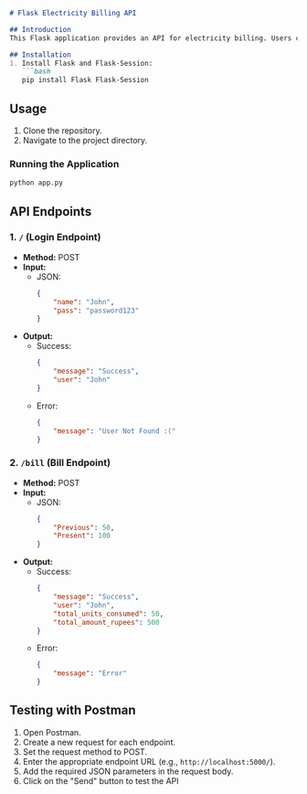 ```markdown
# Flask Electricity Billing API

## Introduction
This Flask application provides an API for electricity billing. Users can log in and calculate their electricity bills based on meter readings.

## Installation
1. Install Flask and Flask-Session:
   ```bash
   pip install Flask Flask-Session
   ```

## Usage
1. Clone the repository.
2. Navigate to the project directory.

### Running the Application
```bash
python app.py
```

## API Endpoints

### 1. `/` (Login Endpoint)
- **Method:** POST
- **Input:**
  - JSON:
    ```json
    {
        "name": "John",
        "pass": "password123"
    }
    ```
- **Output:**
  - Success:
    ```json
    {
        "message": "Success",
        "user": "John"
    }
    ```
  - Error:
    ```json
    {
        "message": "User Not Found :("
    }
    ```

### 2. `/bill` (Bill Endpoint)
- **Method:** POST
- **Input:**
  - JSON:
    ```json
    {
        "Previous": 50,
        "Present": 100
    }
    ```
- **Output:**
  - Success:
    ```json
    {
        "message": "Success",
        "user": "John",
        "total_units_consumed": 50,
        "total_amount_rupees": 500
    }
    ```
  - Error:
    ```json
    {
        "message": "Error"
    }
    ```

## Testing with Postman
1. Open Postman.
2. Create a new request for each endpoint.
3. Set the request method to POST.
4. Enter the appropriate endpoint URL (e.g., `http://localhost:5000/`).
5. Add the required JSON parameters in the request body.
6. Click on the "Send" button to test the API
